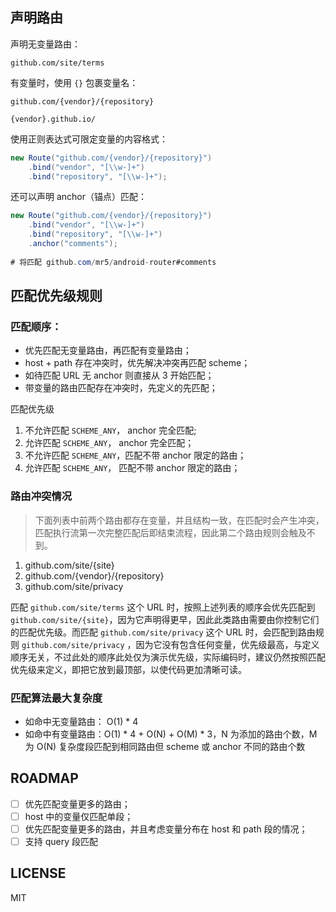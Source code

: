 ## 声明路由

声明无变量路由：

```
github.com/site/terms
```

有变量时，使用 `{}` 包裹变量名：

```
github.com/{vendor}/{repository}

{vendor}.github.io/
```
使用正则表达式可限定变量的内容格式：

```java
new Route("github.com/{vendor}/{repository}")
	.bind("vendor", "[\\w-]+")
	.bind("repository", "[\\w-]+");
```

还可以声明 anchor（锚点）匹配：

```java
new Route("github.com/{vendor}/{repository}")
	.bind("vendor", "[\\w-]+")
	.bind("repository", "[\\w-]+")
	.anchor("comments");
	
# 将匹配 github.com/mr5/android-router#comments	
```

## 匹配优先级规则

### 匹配顺序：
* 优先匹配无变量路由，再匹配有变量路由；
* host + path 存在冲突时，优先解决冲突再匹配 scheme；
* 如待匹配 URL 无 anchor 则直接从 3 开始匹配；
* 带变量的路由匹配存在冲突时，先定义的先匹配；

匹配优先级

1. 不允许匹配 `SCHEME_ANY`， anchor 完全匹配; 
1. 允许匹配 `SCHEME_ANY`， anchor 完全匹配；
1. 不允许匹配 `SCHEME_ANY`，匹配不带 anchor 限定的路由；
1. 允许匹配 `SCHEME_ANY`， 匹配不带 anchor 限定的路由；


### 路由冲突情况

> 下面列表中前两个路由都存在变量，并且结构一致，在匹配时会产生冲突，匹配执行流第一次完整匹配后即结束流程，因此第二个路由规则会触及不到。

1. github.com/site/{site}
2. github.com/{vendor}/{repository}
3. github.com/site/privacy

匹配 `github.com/site/terms` 这个 URL 时，按照上述列表的顺序会优先匹配到 `github.com/site/{site}`，因为它声明得更早，因此此类路由需要由你控制它们的匹配优先级。而匹配 `github.com/site/privacy` 这个 URL 时，会匹配到路由规则 `github.com/site/privacy` ，因为它没有包含任何变量，优先级最高，与定义顺序无关，不过此处的顺序此处仅为演示优先级，实际编码时，建议仍然按照匹配优先级来定义，即把它放到最顶部，以使代码更加清晰可读。

### 匹配算法最大复杂度

* 如命中无变量路由： O(1) * 4
* 如命中有变量路由：O(1) * 4 + O(N) + O(M) * 3，N 为添加的路由个数，M 为 O(N) 复杂度段匹配到相同路由但 scheme 或 anchor 不同的路由个数


## ROADMAP
- [ ] 优先匹配变量更多的路由；
- [ ] host 中的变量仅匹配单段；
- [ ] 优先匹配变量更多的路由，并且考虑变量分布在 host 和 path 段的情况；
- [ ] 支持 query 段匹配
 
## LICENSE
MIT